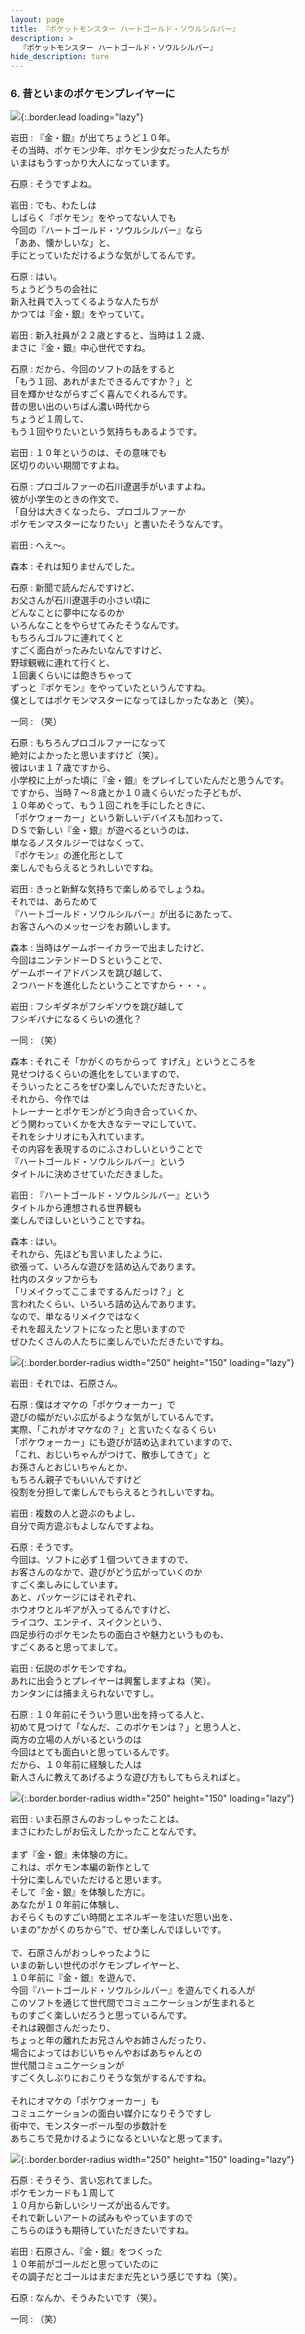 ```yaml
---
layout: page
title: 『ポケットモンスター ハートゴールド・ソウルシルバー』
description: >
  『ポケットモンスター ハートゴールド・ソウルシルバー』
hide_description: ture
---
```


### 6. 昔といまのポケモンプレイヤーに

![](/interviews/jp/nds/ipkj/vol1/img/mainvisual6.jpg){:.border.lead loading="lazy"}

岩田
: 『金・銀』が出てちょうど１０年。<br>その当時、ポケモン少年、ポケモン少女だった人たちが<br>いまはもうすっかり大人になっています。

石原
: そうですよね。

岩田
: でも、わたしは<br>しばらく『ポケモン』をやってない人でも<br>今回の『ハートゴールド・ソウルシルバー』なら<br>「ああ、懐かしいな」と、<br>手にとっていただけるような気がしてるんです。

石原
: はい。<br>ちょうどうちの会社に<br>新入社員で入ってくるような人たちが<br>かつては『金・銀』をやっていて。

岩田
: 新入社員が２２歳とすると、当時は１２歳、<br>まさに『金・銀』中心世代ですね。

石原
: だから、今回のソフトの話をすると<br>「もう１回、あれがまたできるんですか？」と<br>目を輝かせながらすごく喜んでくれるんです。<br>昔の思い出のいちばん濃い時代から<br>ちょうど１周して、<br>もう１回やりたいという気持ちもあるようです。

岩田
: １０年というのは、その意味でも<br>区切りのいい期間ですよね。

石原
: プロゴルファーの石川遼選手がいますよね。<br>彼が小学生のときの作文で、<br>「自分は大きくなったら、プロゴルファーか<br>ポケモンマスターになりたい」と書いたそうなんです。

岩田
: へえ〜。

森本
: それは知りませんでした。

石原
: 新聞で読んだんですけど、<br>お父さんが石川遼選手の小さい頃に<br>どんなことに夢中になるのか<br>いろんなことをやらせてみたそうなんです。<br>もちろんゴルフに連れてくと<br>すごく面白がったみたいなんですけど、<br>野球観戦に連れて行くと、<br>１回裏くらいには飽きちゃって<br>ずっと『ポケモン』をやっていたというんですね。<br>僕としてはポケモンマスターになってほしかったなあと（笑）。

一同
: （笑）

石原
: もちろんプロゴルファーになって<br>絶対によかったと思いますけど（笑）。<br>彼はいま１７歳ですから、<br>小学校に上がった頃に『金・銀』をプレイしていたんだと思うんです。<br>ですから、当時７〜８歳とか１０歳くらいだった子どもが、<br>１０年めぐって、もう１回これを手にしたときに、<br>「ポケウォーカー」という新しいデバイスも加わって、<br>ＤＳで新しい『金・銀』が遊べるというのは、<br>単なるノスタルジーではなくって、<br>『ポケモン』の進化形として<br>楽しんでもらえるとうれしいですね。

岩田
: きっと新鮮な気持ちで楽しめるでしょうね。<br>それでは、あらためて<br>『ハートゴールド・ソウルシルバー』が出るにあたって、<br>お客さんへのメッセージをお願いします。

森本
: 当時はゲームボーイカラーで出ましたけど、<br>今回はニンテンドーＤＳということで、<br>ゲームボーイアドバンスを跳び越して、<br>２つハードを進化したということですから・・・。

岩田
: フシギダネがフシギソウを跳び越して<br>フシギバナになるくらいの進化？

一同
: （笑）

森本
: それこそ「かがくのちからって すげえ」というところを<br>見せつけるくらいの進化をしていますので、<br>そういったところをぜひ楽しんでいただきたいと。<br>それから、今作では<br>トレーナーとポケモンがどう向き合っていくか、<br>どう関わっていくかを大きなテーマにしていて、<br>それをシナリオにも入れています。<br>その内容を表現するのにふさわしいということで<br>『ハートゴールド・ソウルシルバー』という<br>タイトルに決めさせていただきました。

岩田
: 『ハートゴールド・ソウルシルバー』という<br>タイトルから連想される世界観も<br>楽しんでほしいということですね。

森本
: はい。<br>それから、先ほども言いましたように、<br>欲張って、いろんな遊びを詰め込んであります。<br>社内のスタッフからも<br>「リメイクってここまでするんだっけ？」と<br>言われたくらい、いろいろ詰め込んであります。<br>なので、単なるリメイクではなく<br>それを超えたソフトになったと思いますので<br>ぜひたくさんの人たちに楽しんでいただきたいですね。

![](/interviews/jp/nds/ipkj/vol1/img/photo12.jpg){:.border.border-radius width="250" height="150" loading="lazy"}

岩田
: それでは、石原さん。

石原
: 僕はオマケの「ポケウォーカー」で<br>遊びの幅がだいぶ広がるような気がしているんです。<br>実際、「これがオマケなの？」と言いたくなるくらい<br>「ポケウォーカー」にも遊びが詰め込まれていますので、<br>「これ、おじいちゃんがつけて、散歩してきて」と<br>お孫さんとおじいちゃんとか、<br>もちろん親子でもいいんですけど<br>役割を分担して楽しんでもらえるとうれしいですね。

岩田
: 複数の人と遊ぶのもよし、<br>自分で両方遊ぶもよしなんですよね。

石原
: そうです。<br>今回は、ソフトに必ず１個ついてきますので、<br>お客さんのなかで、遊びがどう広がっていくのか<br>すごく楽しみにしています。<br>あと、パッケージにはそれぞれ、<br>ホウオウとルギアが入ってるんですけど、<br>ライコウ、エンテイ、スイクンという、<br>四足歩行のポケモンたちの面白さや魅力というものも、<br>すごくあると思ってまして。

岩田
: 伝説のポケモンですね。<br>あれに出会うとプレイヤーは興奮しますよね（笑）。<br>カンタンには捕まえられないですし。

石原
: １０年前にそういう思い出を持ってる人と、<br>初めて見つけて「なんだ、このポケモンは？」と思う人と、<br>両方の立場の人がいるというのは<br>今回はとても面白いと思っているんです。<br>だから、１０年前に経験した人は<br>新人さんに教えてあげるような遊び方もしてもらえればと。

![](/interviews/jp/nds/ipkj/vol1/img/photo13.jpg){:.border.border-radius width="250" height="150" loading="lazy"}

岩田
: いま石原さんのおっしゃったことは、<br>まさにわたしがお伝えしたかったことなんです。<br><br>まず『金・銀』未体験の方に。<br>これは、ポケモン本編の新作として<br>十分に楽しんでいただけると思います。<br>そして『金・銀』を体験した方に。<br>あなたが１０年前に体験し、<br>おそらくものすごい時間とエネルギーを注いだ思い出を、<br>いまの“かがくのちから”で、ぜひ楽しんでほしいです。<br><br>で、石原さんがおっしゃったように<br>いまの新しい世代のポケモンプレイヤーと、<br>１０年前に『金・銀』を遊んで、<br>今回『ハートゴールド・ソウルシルバー』を遊んでくれる人が<br>このソフトを通じて世代間でコミュニケーションが生まれると<br>ものすごく楽しいだろうと思っているんです。<br>それは親御さんだったり、<br>ちょっと年の離れたお兄さんやお姉さんだったり、<br>場合によってはおじいちゃんやおばあちゃんとの<br>世代間コミュニケーションが<br>すごく久しぶりにおこりそうな気がするんですね。<br><br>それにオマケの「ポケウォーカー」も<br>コミュニケーションの面白い媒介になりそうですし<br>街中で、モンスターボール型の歩数計を<br>あちこちで見かけるようになるといいなと思ってます。

![](/interviews/jp/nds/ipkj/vol1/img/photo14.jpg){:.border.border-radius width="250" height="150" loading="lazy"}

石原
: そうそう、言い忘れてました。<br>ポケモンカードも１周して<br>１０月から新しいシリーズが出るんです。<br>それで新しいアートの試みもやっていますので<br>こちらのほうも期待していただきたいですね。

岩田
: 石原さん、『金・銀』をつくった<br>１０年前がゴールだと思っていたのに<br>その調子だとゴールはまだまだ先という感じですね（笑）。

石原
: なんか、そうみたいです（笑）。

一同
: （笑）

